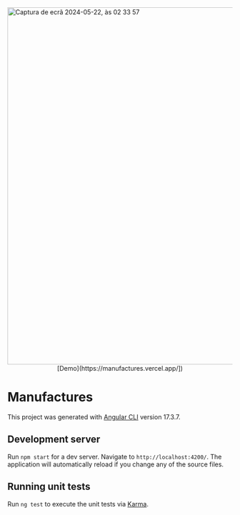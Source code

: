 <img width="800" alt="Captura de ecrã 2024-05-22, às 02 33 57" src="https://github.com/augusto-carlos/manufactures/assets/62240490/958fd58e-565f-4790-a733-93015fc6cf70">

<center>
  [Demo](https://manufactures.vercel.app/])
</center>


# Manufactures

This project was generated with [Angular CLI](https://github.com/angular/angular-cli) version 17.3.7.

## Development server

Run `npm start` for a dev server. Navigate to `http://localhost:4200/`. The application will automatically reload if you change any of the source files.

## Running unit tests

Run `ng test` to execute the unit tests via [Karma](https://karma-runner.github.io).
